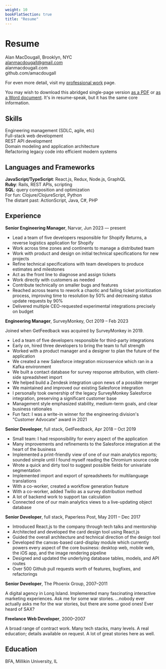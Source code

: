 ```yaml
---
weight: 10
bookFlatSection: true
title: "Resume"
---
```


# Resume

Alan MacDougall, Brooklyn, NYC  
alanmacdougall@gmail.com  
alanmacdougall.com  
github.com/amacdougall  

For even more detail, visit my [professional work](/professional-work) page.

You may wish to download this abridged single-page version [as a PDF](/alan_macdougall_resume.pdf)
or [as a Word document](/alan_macdougall_resume.docx). It's in resume-speak, but
it has the same core information.

## Skills

Engineering management (SDLC, agile, etc)  
Full-stack web development  
REST API development  
Domain modeling and application architecture  
Refactoring legacy code into efficient modern systems  

## Languages and Frameworks

**JavaScript/TypeScript**: React.js, Redux, Node.js, GraphQL  
**Ruby**: Rails, REST APIs, scripting  
**SQL**: query composition and optimization  
For fun: Clojure/ClojureScript, Python  
The distant past: ActionScript, Java, C#, PHP  

## Experience

**Senior Engineering Manager**, Narvar, Jun 2023 — present

* Lead a team of five developers responsible for Shopify Returns, a reverse
  logistics application for Shopify
* Work across time zones and continents to manage a distributed team
* Work with product and design on initial technical specifications for new
  projects
* Refine technical specifications with team developers to produce estimates and
  milestones
* Act as the front line to diagnose and assign tickets
* Work directly with customers as needed
* Contribute technically on smaller bugs and features
* Reached across teams to rework a chaotic and failing ticket prioritization
  process, improving time to resolution by 50% and decreasing status update
  requests by 90%
* Delivered multiple CEO-requested experimental integrations precisely on budget

**Engineering Manager**, SurveyMonkey, Oct 2019 – Feb 2023  

Joined when GetFeedback was acquired by SurveyMonkey in 2019.

* Led a team of five developers responsible for third-party integrations
* Early on, hired three developers to bring the team to full strength
* Worked with a product manager and a designer to plan the future of the application
* We created a new Salesforce integration microservice which ran in a Kafka environment
* We built a contact database for survey response attribution, with client-side spreadsheet import
* We helped build a Zendesk integration upon news of a possible merger
* We maintained and improved our existing Salesforce integration
* I personally took ownership of the legacy SurveyMonkey Salesforce integration, preserving a significant customer base
* Management style emphasized stability, medium-term goals, and clear business rationales
* Fun fact: I was a write-in winner for the engineering division's "Customer Advocate" award in 2021

**Senior Developer**, full stack, GetFeedback, Apr 2018 – Oct 2019

* Small team: I had responsibility for every aspect of the application
* Many improvements and refinements to the Salesforce integration at the heart of the business
* Implemented a print-friendly view of one of our main analytics reports;
  sounded simple until I found myself reading the Chromium source code
* Wrote a quick and dirty tool to suggest possible fields for univariate segmentation
* Implemented import and export of spreadsheets for multilanguage translations
* With a co-worker, created a workflow generation feature
* With a co-worker, added Twilio as a survey distribution method
* A lot of backend work to support tax calculation
* Connected one of our main analytics views to a live-updating object database

**Senior Developer**, full stack, Paperless Post, May 2011 – Dec 2017

* Introduced React.js to the company through tech talks and mentorship
* Architected and developed the card design tool using React.js
* Guided the overall architecture and technical direction of the design tool
* Developed the canvas-based card-display module which currently powers every
  aspect of the core business: desktop web, mobile web, the iOS app, and the
  image rendering pipeline
* Designed and updated the underlying database tables, models, and API routes
* Over 500 Github pull requests worth of features, bugfixes, and refactorings

**Senior Developer**, The Phoenix Group, 2007–2011

A digital agency in Long Island. Implemented many fascinating interactive
marketing experiences. Ask me for some war stories. ...nobody ever actually asks
me for the war stories, but there are some good ones! Ever heard of SAX?

**Freelance Web Developer**, 2000–2007

A broad range of contract work. Many tech stacks, many levels. A real education;
details available on request. A lot of great stories here as well.

## Education

BFA, Millikin University, IL
